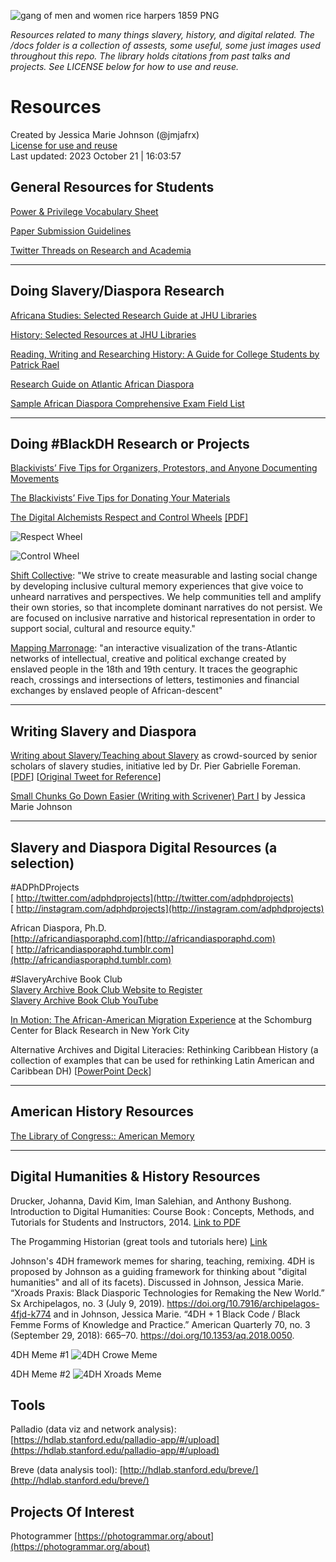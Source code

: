 
![gang of men and women rice harpers 1859 PNG](https://github.com/jmjafrx/resources/blob/main/docs/gang%20of%20men%20and%20women%20rice%20harpers%201859%20PNG.png)

_Resources related to many things slavery, history, and digital related. The /docs folder is a collection of assests, some useful, some just images used throughout this repo. The library holds citations from past talks and projects. See LICENSE below for how to use and reuse._  

# Resources 

Created by Jessica Marie Johnson (@jmjafrx)   
[License for use and reuse](https://github.com/jmjafrx/resources/blob/main/LICENSE)  
Last updated: 2023 October 21 | 16:03:57 

## General Resources for Students

[Power & Privilege Vocabulary Sheet](https://docs.google.com/document/d/e/2PACX-1vQKS5obvulgnX20v_V6cjZNQhwCfHrl2h9eIGb3rdL_xC-p0m2h5Gkd1DPlJrHbo1kUyP0BzDlIdJLp/pub)

[Paper Submission Guidelines](https://docs.google.com/document/d/1wCGUajduAkSJBW7_lTfiDb1YRol8vuKtfE_8HEAVBVI/edit?usp=sharing)

[Twitter Threads on Research and Academia](http://dh.jmjafrx.com/2020/08/06/twitter-threads/)

------

## Doing Slavery/Diaspora Research

[Africana Studies: Selected Research Guide at JHU Libraries](http://guides.library.jhu.edu/africana)

[History: Selected Resources at JHU Libraries](http://guides.library.jhu.edu/history)

[Reading, Writing and Researching History:  A Guide for College Students by Patrick Rael](http://www.bowdoin.edu/writing-guides/)

[Research Guide on Atlantic African Diaspora](https://github.com/jmjafrx/adphd/tree/master/atlanticafricaresearch)  

[Sample African Diaspora Comprehensive Exam Field List](https://africandiasporaphd.com/about/a-sample-comps-list/)

------
## Doing #BlackDH Research or Projects  

[Blackivists’ Five Tips for Organizers, Protestors, and Anyone Documenting Movements](https://sixtyinchesfromcenter.org/the-blackivists-five-tips-for-organizers-protestors-and-anyone-documenting-movements/)  

[The Blackivists’ Five Tips for Donating Your Materials](https://sixtyinchesfromcenter.org/the-blackivists-five-tips-for-donating-your-materials/)

[The Digital Alchemists Respect and Control Wheels](https://femtechnet.org/csov/do-better/) [[PDF]](https://femtechnet.org/wp-content/uploads/2016/11/Nov_10Respect_Control-Color.pdf)

![Respect Wheel](https://github.com/jmjafrx/resources/blob/main/docs/Digital%20Alchemy%20Respect%20Wheel.png)

![Control Wheel](https://github.com/jmjafrx/resources/blob/main/docs/Digital%20Alchemy%20Control%20Wheel.png)

[Shift Collective](https://www.shiftcollective.us/collective): "We strive to create measurable and lasting social change by developing inclusive cultural memory experiences that give voice to unheard narratives and perspectives. We help communities tell and amplify their own stories, so that incomplete dominant narratives do not persist. We are focused on inclusive narrative and historical representation in order to support social, cultural and resource equity."

[Mapping Marronage](https://www.mappingmarronage.com/): "an interactive visualization of the trans-Atlantic networks of intellectual, creative and political exchange created by enslaved people in the 18th and 19th century. It traces the geographic reach, crossings and intersections of letters, testimonies and financial exchanges by enslaved people of African-descent"


------
## Writing Slavery and Diaspora

[Writing about Slavery/Teaching about Slavery](https://docs.google.com/document/d/1A4TEdDgYslX-hlKezLodMIM71My3KTN0zxRv0IQTOQs/)  as crowd-sourced by senior scholars of slavery studies, initiative led by Dr. Pier Gabrielle Foreman. [[PDF](https://github.com/jmjafrx/resources/blob/main/docs/Writing%20about%20_Slavery__%20This%20Might%20Help.pdf)] [[Original Tweet for Reference](https://twitter.com/profgabrielle/status/1030053866698690562)]

[Small Chunks Go Down Easier (Writing with Scrivener) Part I](https://jmjafrx.substack.com/p/small-chunks-go-down-easier-ft-scrivener) by Jessica Marie Johnson

------

##  Slavery and Diaspora Digital Resources (a selection)

#ADPhDProjects  
[ http://twitter.com/adphdprojects](http://twitter.com/adphdprojects)  
[ http://instagram.com/adphdprojects](http://instagram.com/adphdprojects)  

African Diaspora, Ph.D.  
[http://africandiasporaphd.com](http://africandiasporaphd.com)  
[ http://africandiasporaphd.tumblr.com](http://africandiasporaphd.tumblr.com)  

#SlaveryArchive Book Club  
[Slavery Archive Book Club Website to Register](https://slaveryarchive.wordpress.com/slaveryarchive-book-club-year-2/)  
[Slavery Archive Book Club YouTube](https://www.youtube.com/c/SlaveryarchiveBookClub/)  

[In Motion: The African-American Migration Experience](http://www.inmotionaame.org/home.cfm) at the Schomburg Center for Black Research in New York City   

Alternative Archives and Digital Literacies: Rethinking Caribbean History (a collection of examples that can be used for rethinking Latin American and Caribbean DH) 
[[PowerPoint Deck](https://www.dropbox.com/s/xf0vawm1g99cojp/LASA%20Archives%20Sources%20Methods.pptx?dl=0)]



------
## American History Resources

[The Library of Congress:: American Memory](https://memory.loc.gov/ammem/browse/)

------

## Digital Humanities & History Resources

Drucker, Johanna, David Kim, Iman Salehian, and Anthony Bushong. Introduction to Digital Humanities: Course Book : Concepts, Methods, and Tutorials for Students and Instructors, 2014. [Link to PDF](https://github.com/jmjafrx/resources/blob/main/docs/Drucker%202014%20Intro%20to%20DH%20Textbook.pdf)

The Progamming Historian (great tools and tutorials here) [Link](https://programminghistorian.org/)

Johnson's 4DH framework memes for sharing, teaching, remixing. 4DH is proposed by Johnson as a guiding framework for thinking about "digital humanities" and all of its facets). Discussed in Johnson, Jessica Marie. “Xroads Praxis: Black Diasporic Technologies for Remaking the New World.” Sx Archipelagos, no. 3 (July 9, 2019). https://doi.org/10.7916/archipelagos-4fjd-k774 and in Johnson, Jessica Marie. “4DH + 1 Black Code / Black Femme Forms of Knowledge and Practice.” American Quarterly 70, no. 3 (September 29, 2018): 665–70. https://doi.org/10.1353/aq.2018.0050.

4DH Meme #1
![4DH Crowe Meme](https://github.com/jmjafrx/resources/blob/main/docs/Johnson%204DH%20Crowe%20Braids.png)  

4DH Meme #2
![4DH Xroads Meme](https://github.com/jmjafrx/resources/blob/main/docs/Johnson%204DH%20Xroads%20Graphic.png)  

## Tools

Palladio (data viz and network analysis): [https://hdlab.stanford.edu/palladio-app/#/upload](https://hdlab.stanford.edu/palladio-app/#/upload)

Breve (data analysis tool): [http://hdlab.stanford.edu/breve/](http://hdlab.stanford.edu/breve/)

## Projects Of Interest

Photogrammer [https://photogrammar.org/about](https://photogrammar.org/about) 
